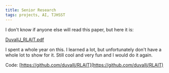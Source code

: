 ```yaml
---
title: Senior Research
tags: projects, AI, TJHSST
---
```


I don't know if anyone else will read this paper, but here it is:

[DuvallJ_RLAIT.pdf](/uploads/final_paper.pdf)

I spent a whole year on this. I learned a lot, but unfortunately don't have a whole lot to show for it. Still cool and very fun and I would do it again.

Code: [https://github.com/duvallj/RLAIT](https://github.com/duvallj/RLAIT)
